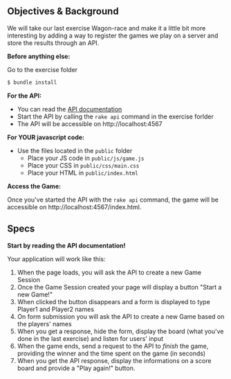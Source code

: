 ## Objectives & Background

We will take our last exercise Wagon-race and make it a little bit more interesting by adding a way to register the games we play on a server and store the results through an API.

**Before anything else:**

Go to the exercise folder

```bash
$ bundle install
```

**For the API:**

* You can read the [API documentation](/04-Front-End/06-HTTP-and-Ajax/Optional-01-AJAX-wagon-race/API.md)
* Start the API by calling the `rake api` command in the exercise forlder
* The API will be accessible on http://localhost:4567

**For YOUR javascript code:**

* Use the files located in the `public` folder
  * Place your JS code in `public/js/game.js`
  * Place your CSS in `public/css/main.css`
  * Place your HTML in `public/index.html`

**Access the Game:**

Once you've started the API with the `rake api` command, the game will be accessible on http://localhost:4567/index.html.

## Specs

**Start by reading the API documentation!**

Your application will work like this:

1. When the page loads, you will ask the API to create a new Game Session
2. Once the Game Session created your page will display a button "Start a new Game!"
3. When clicked the button disappears and a form is displayed to type Player1 and Player2 names
4. On form submission you will ask the API to create a new Game based on the players' names
5. When you get a response, hide the form, display the board (what you've done in the last exercise) and listen for users' input
6. When the game ends, send a request to the API to _finish_ the game, providing the winner and the time spent on the game (in seconds)
7. When you get the API response, display the informations on a score board and provide a "Play again!" button.
